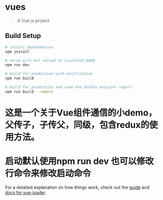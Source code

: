 # vues

> A Vue.js project

## Build Setup

``` bash
# install dependencies
npm install

# serve with hot reload at localhost:8080
npm run dev

# build for production with minification
npm run build

# build for production and view the bundle analyzer report
npm run build --report
```
# 这是一个关于Vue组件通信的小demo，父传子，子传父，同级，包含redux的使用方法。

# 启动默认使用npm run dev  也可以修改行命令来修改启动命令

For a detailed explanation on how things work, check out the [guide](http://vuejs-templates.github.io/webpack/) and [docs for vue-loader](http://vuejs.github.io/vue-loader).
